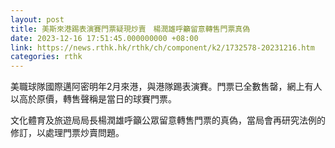 ```yaml
---
layout: post
title: 美斯來港踢表演賽門票疑現炒賣　楊潤雄呼籲留意轉售門票真偽
date: 2023-12-16 17:51:45.000000000 +08:00
link: https://news.rthk.hk/rthk/ch/component/k2/1732578-20231216.htm
categories: rthk
---
```


美職球隊國際邁阿密明年2月來港，與港隊踢表演賽。門票已全數售罄，網上有人以高於原價，轉售聲稱是當日的球賽門票。

文化體育及旅遊局局長楊潤雄呼籲公眾留意轉售門票的真偽，當局會再研究法例的修訂，以處理門票炒賣問題。

